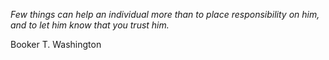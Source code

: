<i>Few things can help an individual more than to place responsibility on him, and to let him know that you trust him.</i>

Booker T. Washington